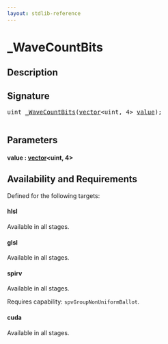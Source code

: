 ```yaml
---
layout: stdlib-reference
---
```


# \_WaveCountBits

## Description





## Signature 

<pre>
<span class="code_keyword">uint</span> <a href="0wavecountbits-015a.html">_WaveCountBits</a>(<a href="../types/vector/index.html" class="code_type">vector</a>&lt;<span class="code_keyword">uint</span>, 4&gt; <a href="0wavecountbits-015a.html#decl-value" class="code_param">value</a>);

</pre>

## Parameters

####  <a id="decl-value"></a>value  : [vector](../types/vector/index.html)\<uint, 4\>

## Availability and Requirements

Defined for the following targets:

#### hlsl
Available in all stages.

#### glsl
Available in all stages.

#### spirv
Available in all stages.

Requires capability: `spvGroupNonUniformBallot`.
#### cuda
Available in all stages.



